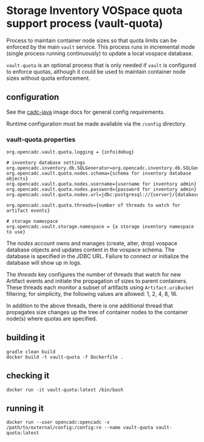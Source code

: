 # Storage Inventory VOSpace quota support process (vault-quota)

Process to maintain container node sizes so that quota limits can be enforced by the 
main `vault` service. This process runs in incremental mode (single process running 
continuously) to update a local vospace database.

`vault-quota` is an optional process that is only needed if `vault` is configured to 
enforce quotas, although it could be used to maintain container node sizes without
quota enforcement.

## configuration
See the [cadc-java](https://github.com/opencadc/docker-base/tree/master/cadc-java) image 
docs for general config requirements.

Runtime configuration must be made available via the `/config` directory.

### vault-quota.properties
```
org.opencadc.vault.quota.logging = {info|debug}

# inventory database settings
org.opencadc.inventory.db.SQLGenerator=org.opencadc.inventory.db.SQLGenerator
org.opencadc.vault.quota.nodes.schema={schema for inventory database objects}
org.opencadc.vault.quota.nodes.username={username for inventory admin}
org.opencadc.vault.quota.nodes.password={password for inventory admin}
org.opencadc.vault.quota.nodes.url=jdbc:postgresql://{server}/{database}

org.opencadc.vault.quota.threads={number of threads to watch for artifact events}

# storage namespace
org.opencadc.vault.storage.namespace = {a storage inventory namespace to use}
```
The _nodes_ account owns and manages (create, alter, drop) vospace database objects and updates
content in the vospace schema. The database is specified in the JDBC URL. Failure to connect or 
initialize the database will show up in logs.

The _threads_ key configures the number of threads that watch for new Artifact events and initiate
the propagation of sizes to parent containers. These threads each monitor a subset of artifacts using
`Artifact.uriBucket` filtering; for simplicity, the following values are allowed: 1, 2, 4, 8, 16.

In addition to the above threads, there is one additional thread that propagates size changes up
the tree of container nodes to the container node(s) where quotas are specified.

## building it
```
gradle clean build
docker build -t vault-quota -f Dockerfile .
```

## checking it
```
docker run -it vault-quota:latest /bin/bash
```

## running it
```
docker run --user opencadc:opencadc -v /path/to/external/config:/config:ro --name vault-quota vault-quota:latest
```

